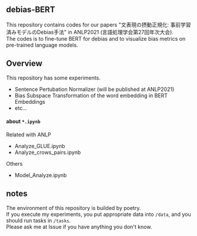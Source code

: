 debias-BERT
---

This repository contains codes for our papers "文表現の摂動正規化: 事前学習済みモデルのDebias手法" in ANLP2021 (言語処理学会第27回年次大会).  
The codes is to fine-tune BERT for debias and to visualize bias metrics on pre-trained language models.  

## Overview
This repository has some experiments.
* Sentence Pertubation Normalizer (will be published at ANLP2021)
* Bias Subspace Transformation of the word embedding in BERT Embeddings
* etc...

#### about `*.ipynb`
Related with ANLP
* Analyze_GLUE.ipynb
* Analyze_crows_pairs.ipynb

Others
* Model_Analyze.ipynb



## notes
The environment of this repository is builded by poetry.  
If you execute my experiments, you put appropriate data into `/data`, and you should run tasks in `/tasks`.  
Please ask me at Issue if you have anything you don't know.  
